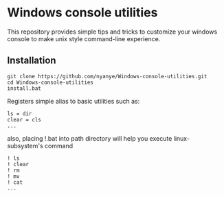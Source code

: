 # Windows console utilities
This repository provides simple tips and tricks to customize your windows console to make unix style command-line experience.

## Installation
```
git clone https://github.com/nyanye/Windows-console-utilities.git
cd Windows-console-utilities
install.bat
```

Registers simple alias to basic utilities such as:
```
ls = dir
clear = cls
...
```

also, placing !.bat into path directory will help you execute linux-subsystem's command
```
! ls
! clear
! rm
! mv
! cat
...
```
